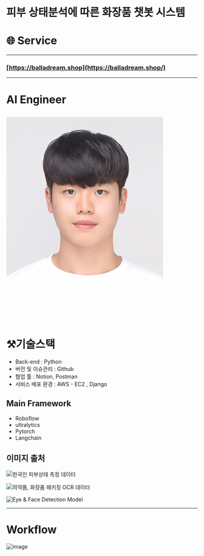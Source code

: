# 피부 상태분석에 따른 화장품 챗봇 시스템

# 🌐 Service
-------

### [https://balladream.shop](https://balladream.shop/)
------
 # AI Engineer
![face.jpg](https://github.com/BallaDream/New_AI/blob/main/img/face.jpg)
-------


# ⚒️기술스택
- Back-end : Python
- 버전 및 이슈관리 : Github
- 협업 툴 : Notion, Postman
- 서비스 배포 환경 : AWS - EC2 , Django

 ## Main Framework
  - Roboflow
  - ultralytics
  - Pytorch
  - Langchain
## 이미지 출처
![한국인 피부상태 측정 데이터](https://www.aihub.or.kr/aihubdata/data/view.do?searchKeyword=%ED%94%BC%EB%B6%80&aihubDataSe=data&dataSetSn=71645)


![의약품, 화장품 패키징 OCR 데이터](https://www.aihub.or.kr/aihubdata/data/view.do?pageIndex=1&currMenu=&topMenu=&srchOptnCnd=OPTNCND001&searchKeyword=%ED%99%94%EC%9E%A5%ED%92%88&srchDetailCnd=DETAILCND001&srchOrder=ORDER001&srchPagePer=20&aihubDataSe=data&dataSetSn=633)


![Eye & Face Detection Model](https://universe.roboflow.com/wooks/eyes3.0-ptae2/dataset/5)


 -----------
 # Workflow

 <img width="1001" height="667" alt="image" src="https://github.com/user-attachments/assets/62d5688f-82e9-48d5-8348-760c36fd84ff" />




